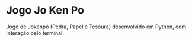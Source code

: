 # Jogo Jo Ken Po
Jogo de Jokenpô (Pedra, Papel e Tesoura) desenvolvido em Python, com interação pelo terminal.
